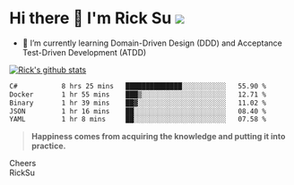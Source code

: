 # Hi there 👋 I'm Rick Su ![](https://komarev.com/ghpvc/?username=ricksu978)
<!--
**ricksu978/ricksu978** is a ✨ _special_ ✨ repository because its `README.md` (this file) appears on your GitHub profile.

Here are some ideas to get you started:

- 🔭 I’m currently working on ...
-->
- 🌱 I’m currently learning Domain-Driven Design (DDD) and Acceptance Test-Driven Development (ATDD)
<!--
- 👯 I’m looking to collaborate on ...
- 🤔 I’m looking for help with ...
- 💬 Ask me about ...
- 📫 How to reach me: ...
- 😄 Pronouns: ...
- ⚡ Fun fact: ...
-->
[![Rick's github stats](https://github-readme-stats.vercel.app/api?username=ricksu978&theme=dark)](https://github.com/ricksu978/ricksu978)

<!--START_SECTION:waka-->

```txt
C#           8 hrs 25 mins   ██████████████░░░░░░░░░░░   55.90 %
Docker       1 hr 55 mins    ███▒░░░░░░░░░░░░░░░░░░░░░   12.71 %
Binary       1 hr 39 mins    ██▓░░░░░░░░░░░░░░░░░░░░░░   11.02 %
JSON         1 hr 16 mins    ██░░░░░░░░░░░░░░░░░░░░░░░   08.40 %
YAML         1 hr 8 mins     ██░░░░░░░░░░░░░░░░░░░░░░░   07.58 %
```

<!--END_SECTION:waka-->

> **Happiness comes from acquiring the knowledge and putting it into practice.**

Cheers  
RickSu 
